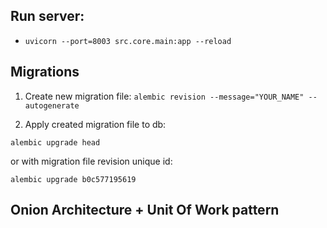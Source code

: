 ## Run server:
- `uvicorn --port=8003 src.core.main:app --reload`


## Migrations
1. Create new migration file:
`alembic revision --message="YOUR_NAME" --autogenerate`

2. Apply created migration file to db:

`alembic upgrade head`

or with migration file revision unique id:

`alembic upgrade b0c577195619`


## Onion Architecture + Unit Of Work pattern

